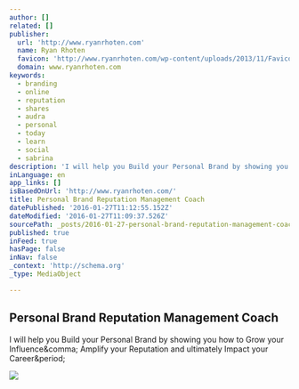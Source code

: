 ```yaml
---
author: []
related: []
publisher:
  url: 'http://www.ryanrhoten.com'
  name: Ryan Rhoten
  favicon: 'http://www.ryanrhoten.com/wp-content/uploads/2013/11/Favicon.png'
  domain: www.ryanrhoten.com
keywords:
  - branding
  - online
  - reputation
  - shares
  - audra
  - personal
  - today
  - learn
  - social
  - sabrina
description: 'I will help you Build your Personal Brand by showing you how to Grow your Influence, Amplify your Reputation and ultimately Impact your Career.'
inLanguage: en
app_links: []
isBasedOnUrl: 'http://www.ryanrhoten.com/'
title: Personal Brand Reputation Management Coach
datePublished: '2016-01-27T11:12:55.152Z'
dateModified: '2016-01-27T11:09:37.526Z'
sourcePath: _posts/2016-01-27-personal-brand-reputation-management-coach.md
published: true
inFeed: true
hasPage: false
inNav: false
_context: 'http://schema.org'
_type: MediaObject

---
```

<article style=""><h1>Personal Brand Reputation Management Coach</h1><p>I will help you Build your Personal Brand by showing you how to Grow your Influence&amp;comma; Amplify your Reputation and ultimately Impact your Career&amp;period;</p><img src="http://i2.wp.com/www.ryanrhoten.com/wp-content/uploads/2015/12/Ryan-Rhten-Featured-On.jpg" /></article>